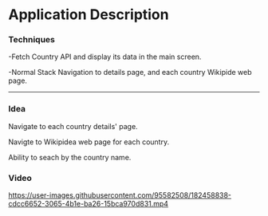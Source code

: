 <h1>Application Description</h1>

<h3>Techniques</h3>
<p>-Fetch Country API and display its data in the main screen.</p>
<p>-Normal Stack Navigation to details page, and each country Wikipide web page.</p>

---

<h3>Idea</h3>
<p>Navigate to each country details' page.</p>
<p>Navigte to Wikipidea web page for each country.</p>
<p>Ability to seach by the country name.</p>

<h3>Video</h3>


https://user-images.githubusercontent.com/95582508/182458838-cdcc6652-3065-4b1e-ba26-15bca970d831.mp4


